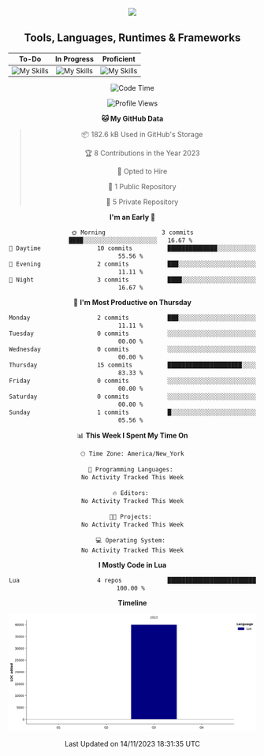 <!-- Title SVG Start -->
<div align="center">

<a href="https://github.com/XyraL/"><img src="https://readme-typing-svg.herokuapp.com?size=50&duration=5000&color=0D7EBF&center=true&vCenter=true&width=900&lines=Alexander+(XyraL);JR+Software+Developer;%F0%9F%9A%80%F0%9F%9A%80%F0%9F%9A%80;Future+Software+Engineer"></a>

</div>
<!-- Title SVG End -->

<!-- Websites & Socials Start -->

<div align="center">


</div>

<!-- Websites & Socials End -->

<div align="center">

</div>

<div align="center">
<h2>Tools, Languages, Runtimes & Frameworks</h2>

|<div align="center">To-Do</div>|<div align="center">In Progress</div>|<div align="center">Proficient</div>|
|----|----|----|
|<div align="center">![My Skills](https://skillicons.dev/icons?i=docker,react&theme=dark&perline=3)</div>|<div align="center">![My Skills](https://skillicons.dev/icons?i=html,css,javascript,git,github,python&theme=dark&perline=4)</div>|<div align="center">![My Skills](https://skillicons.dev/icons?i=vscode,lua&theme=dark&perline=4)</div>|

<!--START_SECTION:waka-->
![Code Time](http://img.shields.io/badge/Code%20Time-5%20hrs%2016%20mins-blue)

![Profile Views](http://img.shields.io/badge/Profile%20Views-0-blue)

**🐱 My GitHub Data** 

> 📦 182.6 kB Used in GitHub's Storage 
 > 
> 🏆 8 Contributions in the Year 2023
 > 
> 💼 Opted to Hire
 > 
> 📜 1 Public Repository 
 > 
> 🔑 5 Private Repository 
 > 
**I'm an Early 🐤** 

```text
🌞 Morning                3 commits           ████░░░░░░░░░░░░░░░░░░░░░   16.67 % 
🌆 Daytime                10 commits          ██████████████░░░░░░░░░░░   55.56 % 
🌃 Evening                2 commits           ███░░░░░░░░░░░░░░░░░░░░░░   11.11 % 
🌙 Night                  3 commits           ████░░░░░░░░░░░░░░░░░░░░░   16.67 % 
```
📅 **I'm Most Productive on Thursday** 

```text
Monday                   2 commits           ███░░░░░░░░░░░░░░░░░░░░░░   11.11 % 
Tuesday                  0 commits           ░░░░░░░░░░░░░░░░░░░░░░░░░   00.00 % 
Wednesday                0 commits           ░░░░░░░░░░░░░░░░░░░░░░░░░   00.00 % 
Thursday                 15 commits          █████████████████████░░░░   83.33 % 
Friday                   0 commits           ░░░░░░░░░░░░░░░░░░░░░░░░░   00.00 % 
Saturday                 0 commits           ░░░░░░░░░░░░░░░░░░░░░░░░░   00.00 % 
Sunday                   1 commits           █░░░░░░░░░░░░░░░░░░░░░░░░   05.56 % 
```


📊 **This Week I Spent My Time On** 

```text
🕑︎ Time Zone: America/New_York

💬 Programming Languages: 
No Activity Tracked This Week

🔥 Editors: 
No Activity Tracked This Week

🐱‍💻 Projects: 
No Activity Tracked This Week

💻 Operating System: 
No Activity Tracked This Week
```

**I Mostly Code in Lua** 

```text
Lua                      4 repos             █████████████████████████   100.00 % 
```



**Timeline**

![Lines of Code chart](https://raw.githubusercontent.com/XyraL/XyraL/main/assets/bar_graph.png)


 Last Updated on 14/11/2023 18:31:35 UTC
<!--END_SECTION:waka-->

<!-- OLd Code Start -->

<!-- Software Engineer Roadmap Start -->
<!-- <div align="center">

<div align="center"><h2>Languages, Runtimes & Frameworks</h2></div>

<div align="center"><table><tr><th><div align="center">To-Do</th><th><div align="center">In Progress</th><th><div align="center">Proficient</th></tr><tr><td align="center">![My Skills](https://skillicons.dev/icons?i=react,mongodb,express,graphql,redux&theme=dark&perline=3)</td><td align="center">![My Skills](https://skillicons.dev/icons?i=html,css,javascript,,nodejs&theme=dark&perline=3)</td><td align="center">![My Skills](https://skillicons.dev/icons?i=spring,markdown&theme=dark&perline=3)</td></tr></table></div>

<div align="center"><h2>Tools</h3></div> 
<div align="center"><table><tr><th><div align="center">To-Do</th><th><div align="center">In Progress</th><th><div align="center">Proficient</th></tr><tr><td align="center">![My Skills](https://skillicons.dev/icons?i=,jenkins,&theme=dark&perline=3)</td><td align="center">![My Skills](https://skillicons.dev/icons?i=vscode,git,github,,docker&theme=dark&perline=3)</td><td align="center">[![](https://img.shields.io/badge/IBM_WATSON_ASSISTANT-44A2D2?style=for-the-badge&logo=&logoColor=white)][ibmwatson]<br>[![](https://img.shields.io/badge/TODOIST-E44332?style=for-the-badge&logo=todoist&logoColor=white)][todoist]<br>[![](https://img.shields.io/badge/SERVICENOW-58C047?style=for-the-badge&logo=&logoColor=white)][servicenow]<br>[![](https://img.shields.io/badge/OBSIDIAN-8B77DE?style=for-the-badge&logo=obsidian&logoColor=white)][obsidian]<br>[![](https://img.shields.io/badge/LIVEPERSON-FA722D?style=for-the-badge&logo=&logoColor=white)][liveperson]<br>[![](https://img.shields.io/badge/JIRA-0A0FFF?style=for-the-badge&logo=jira&logoColor=white)][jira]</td></tr></table></div>

</div>

<!-- Software Engineer Roadmap End -->

<!-- Software Engineer Future Roadmap Start -->

<!-- <div align="center">

<div align="center"><h1>Future Roadmap</hr1></div>

<div align="center"><table><tr><th align="center"><div align="center">Languages, Runtimes & Frameworks</th><th align="center"><div align="center">Tools</th></tr><tr><td align="center">![My Skills](https://skillicons.dev/icons?i=lua,cs,cpp&theme=dark&perline=3)</td><td align="center">![My Skills](https://skillicons.dev/icons?i=visualstudio,unreal,unity&theme=dark&perline=3)</td></tr></table>

</div> -->

<!-- Software Engineer Future Roadmap End

<!-- OLd Code End -->

<!-- Links List Start -->

[vscode]: https://code.visualstudio.com/
[git]: https://git-scm.com/
[github]: https://github.com/
[node.js]: https://nodejs.org/
[html5]: https://developer.mozilla.org/en-US/docs/Glossary/HTML5/
[javascript]: https://developer.mozilla.org/en-US/docs/Web/JavaScript/
[cjs]: https://www.udemy.com/course/the-complete-javascript-course/
[python]: https://www.python.org/
[c]: https://en.wikipedia.org/wiki/C_(programming_language)/
[markdown]: https://daringfireball.net/projects/markdown/
[c++]: https://cplusplus.com
[unity]: https://unity.com
[lua]: https://www.lua.org
[scratch]: https://scratch.mit.edu
[sql]: https://en.wikipedia.org/wiki/SQL
[c#]: https://docs.microsoft.com/en-us/dotnet/csharp/
[visualstudio]: https://visualstudio.microsoft.com
[beginningc++]: https://www.udemy.com/course/beginning-c-plus-plus-programming/

<!-- Links List End -->
